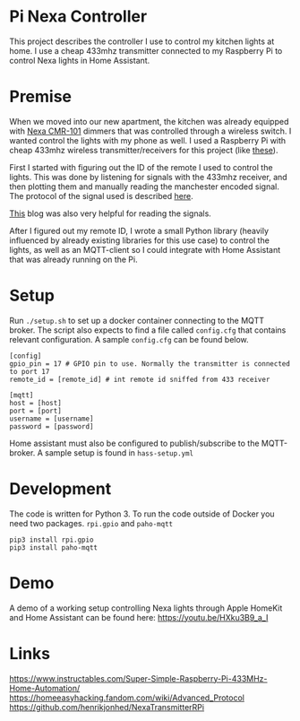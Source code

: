 # Pi Nexa Controller

This project describes the controller I use to control my kitchen lights at home. I use a
cheap 433mhz transmitter connected to my Raspberry Pi to control Nexa lights in Home Assistant.

# Premise

When we moved into our new apartment, the kitchen was already equipped with [Nexa CMR-101](https://nexa.se/smarta-hem/systemnexa/inbyggnadsmottagare/cmr101) dimmers that was controlled through a wireless switch. I wanted control the lights with my phone as well. I used a Raspberry Pi with cheap 433mhz wireless transmitter/receivers for this project (like [these](https://www.digitalimpuls.no/tzt-teng/148082/433mhz-rf-transmitter-and-receiver-kit-for-arduino--raspberry-pi--dev-kort)).

First I started with figuring out the ID of the remote I used to control the lights. This was done by listening
for signals with the 433mhz receiver, and then plotting them and manually reading the manchester encoded signal. The
protocol of the signal used is described [here](https://homeeasyhacking.fandom.com/wiki/Advanced_Protocol).

[This](https://www.instructables.com/Super-Simple-Raspberry-Pi-433MHz-Home-Automation/) blog was also very helpful for
reading the signals.

After I figured out my remote ID, I wrote a small Python library (heavily influenced by already existing libraries for this use case) to control the lights, as well as an MQTT-client so I could integrate with Home Assistant that was already running on the Pi.

# Setup

Run `./setup.sh` to set up a docker container connecting to the MQTT broker. The script also expects
to find a file called `config.cfg` that contains relevant configuration. A sample `config.cfg` can be found below.

```
[config]
gpio_pin = 17 # GPIO pin to use. Normally the transmitter is connected to port 17
remote_id = [remote_id] # int remote id sniffed from 433 receiver

[mqtt]
host = [host]
port = [port]
username = [username]
password = [password]
```

Home assistant must also be configured to publish/subscribe to the MQTT-broker. A sample setup is found
in `hass-setup.yml`

# Development

The code is written for Python 3. To run the code outside of Docker you need two packages. `rpi.gpio` and `paho-mqtt`

```
pip3 install rpi.gpio
pip3 install paho-mqtt
```

# Demo

A demo of a working setup controlling Nexa lights through Apple HomeKit and Home Assistant can be found here: https://youtu.be/HXku3B9_a_I

# Links

https://www.instructables.com/Super-Simple-Raspberry-Pi-433MHz-Home-Automation/
https://homeeasyhacking.fandom.com/wiki/Advanced_Protocol
https://github.com/henrikjonhed/NexaTransmitterRPi
